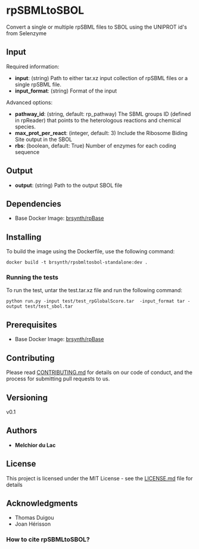 # rpSBMLtoSBOL

Convert a single or multiple rpSBML files to SBOL using the UNIPROT id's from Selenzyme

## Input

Required information:
* **input**: (string) Path to either tar.xz input collection of rpSBML files or a single rpSBML file.
* **input_format**: (string) Format of the input

Advanced options:
* **pathway_id**: (string, default: rp_pathway) The SBML groups ID (defined in rpReader) that points to the heterologous reactions and chemical species.
* **max_prot_per_react**: (integer, default: 3) Include the Ribosome Biding Site output in the SBOL
* **rbs**: (boolean, default: True) Number of enzymes for each coding sequence

## Output

* **output**: (string) Path to the output SBOL file

## Dependencies

* Base Docker Image: [brsynth/rpBase](https://hub.docker.com/r/brsynth/rpbase)

## Installing

To build the image using the Dockerfile, use the following command:

```
docker build -t brsynth/rpsbmltosbol-standalone:dev .
```

### Running the tests

To run the test, untar the test.tar.xz file and run the following command:

```
python run.py -input test/test_rpGlobalScore.tar  -input_format tar -output test/test_sbol.tar
```

## Prerequisites

* Base Docker Image: [brsynth/rpBase](https://hub.docker.com/r/brsynth/rpbase)

## Contributing

Please read [CONTRIBUTING.md](https://gist.github.com/PurpleBooth/b24679402957c63ec426) for details on our code of conduct, and the process for submitting pull requests to us.

## Versioning

v0.1

## Authors

* **Melchior du Lac**

## License

This project is licensed under the MIT License - see the [LICENSE.md](LICENSE.md) file for details

## Acknowledgments

* Thomas Duigou
* Joan Hérisson

### How to cite rpSBMLtoSBOL?
